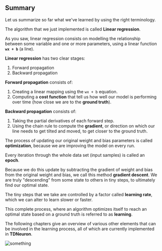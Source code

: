 ## Summary

Let us summarize so far what we've learned by using the right terminology.

The algorithm that we just implemented is called **Linear regression**. 

As you saw, linear regression consists on modelling the relationship between some variable and one or more parameters, using a linear function **``wx + b``** (a line).

**Linear regression** has two clear stages:

1. Forward propagation 
2. Backward propagation
    
**Forward propagation** consists of:

1. Creating a linear mapping using the ``wx + b`` equation.
2. Computing a **cost function** that tell us how well our model is performing over time (how close we are to the **ground truth**).
    
**Backward propagation** consists of:

1. Taking the partial derivatives of each forward step.
2.  Using the chain rule to compute the **gradient**, or direction on which our line needs to get tilted and moved, to get closer to the ground truth.
    
The process of updating our original weight and bias parameters is called **optimization**, because we are improving the model on every run.
    
Every iteration through the whole data set (input samples) is called an **epoch**.
    
    
Because we do this update by subtracting the gradient of weight and bias from the original weight and bias, we call this method **gradient descent**. We are truly "descending" from some state to others in tiny steps, to ultimately find our optimal state.
    
The tiny steps that we take are controlled by a factor called **learning rate**, which we can alter to learn slower or faster.

This complete process, where an algorithm optimizes itself to reach an optimal state based on a ground truth is referred to as **learning**. 

 The following chapters give an overview of various other elements that can be involved in the learning process, all of which are currently implemented in **TDNeuron**.

![something](someimage.jpg)
